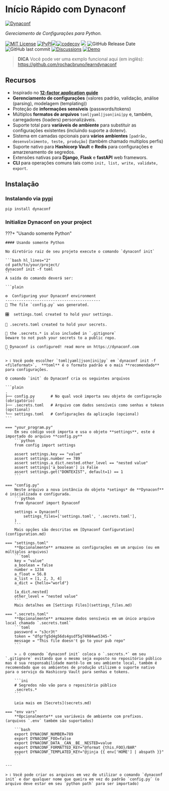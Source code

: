 # Início Rápido com Dynaconf

<p style="align-content: center">
  <a href="https://dynaconf.com"><img src="img/logo_400.svg?sanitize=true" alt="Dynaconf"></a>
</p>
<p style="align-content: center">
    <em>Gereciamento de Configurações para Python.</em>
</p>

<p style="align-content: center"><a href="/LICENSE"><img alt="MIT License" src="https://img.shields.io/badge/license-MIT-007EC7.svg?style=flat-square"></a> <a href="https://pypi.python.org/pypi/dynaconf"><img alt="PyPI" src="https://img.shields.io/pypi/v/dynaconf.svg"></a><a href="https://github.com/dynaconf/dynaconf/actions/workflows/main.yml"><img src="https://github.com/dynaconf/dynaconf/actions/workflows/main.yml/badge.svg"></a><a href="https://codecov.io/gh/dynaconf/dynaconf"><img alt="codecov" src="https://codecov.io/gh/dynaconf/dynaconf/branch/master/graph/badge.svg"></a> <a href="https://www.codacy.com/gh/dynaconf/dynaconf/dashboard?utm_source=github.com&amp;utm_medium=referral&amp;utm_content=dynaconf/dynaconf&amp;utm_campaign=Badge_Grade"><img src="https://app.codacy.com/project/badge/Grade/3fb2de98464442f99a7663181803b400"/></a> <img alt="GitHub Release Date" src="https://img.shields.io/github/release-date/dynaconf/dynaconf.svg"> <img alt="GitHub last commit" src="https://img.shields.io/github/last-commit/dynaconf/dynaconf.svg"> <a href="https://github.com/dynaconf/dynaconf/discussions"><img alt="Discussions" src="https://img.shields.io/badge/discussions-forum-yellow.svg?logo=googlechat"></a> <a href="https://github.com/rochacbruno/learndynaconf"><img alt="Demo" src="https://img.shields.io/badge/demo-learn-blue.svg?logo=gnubash"></a></p>


> **DICA** Você pode ver uma exmplo funcional aqui (em inglês): https://github.com/rochacbruno/learndynaconf

## Recursos

- Inspirado no **[12-factor application guide](https://12factor.net/pt_br/config)**
- **Gerenciamento de configurações** (valores padrão, validação, análise (parsing), modelagem (templating))
- Proteção de **informações sensíveis** (passwords/tokens)
- Múltiplos **formatos de arquivos** `toml|yaml|json|ini|py` e, também, carregadores (loaders) personalizáveis.
- Suporte total para **variáveis de ambiente** para substituir as configurações existentes (incluindo suporte a dotenv).
- Sistema em camadas opcionais para **vários ambientes** `[padrão, desenvolvimento, teste, produção]` (também chamado multiplos perfis)
- Suporte nativo para **Hashicorp Vault** e **Redis** para configurações e amarzenamento de segredos.
- Extensões nativas para **Django**, **Flask** e **fastAPI** web framewors.
- **CLI** para operações comuns tais como `init, list, write, validate, export`.

## Instalação

### Instalando via [pypi](https://pypi.org/project/dynaconf)

```bash
pip install dynaconf
```
### Initialize Dynaconf on your project

???+ "Usando somente Python"

    #### Usando somente Python

    No diretório raiz de seu projeto execute o comando `dynaconf init`

    ```bash hl_lines="2"
    cd path/to/your/project/
    dynaconf init -f toml
    ```
    A saída do comando deverá ser:

    ```plain

    ⚙️  Configuring your Dynaconf environment
    ------------------------------------------
    🐍 The file `config.py` was generated.

    🎛️  settings.toml created to hold your settings.

    🔑 .secrets.toml created to hold your secrets.

    🙈 the .secrets.* is also included in `.gitignore`
    beware to not push your secrets to a public repo.

    🎉 Dynaconf is configured! read more on https://dynaconf.com
    ```

    > ℹ️ Você pode escolher `toml|yaml|json|ini|py` em `dynaconf init -f <fileformat>`,  **toml** é o formato padrão e o mais **recomendado** para configurações.

    O comando `init` do Dynaconf cria os seguintes arquivos

    ```plain
    .
    ├── config.py       # No qual você importa seu objeto de configuração (obrigatório)
    ├── .secrets.toml   # Arquivo com dados sensíveis como senhas e tokesn (opctional)
    └── settings.toml   # Configurações da aplicação (opcional)
    ```

    === "your_program.py"
        Em seu código você importa e usa o objeto **settings**, este é importado do arquivo **config.py**
        ```python
        from config import settings

        assert settings.key == "value"
        assert settings.number == 789
        assert settings.a_dict.nested.other_level == "nested value"
        assert settings['a_boolean'] is False
        assert settings.get("DONTEXIST", default=1) == 1
        ```

    === "config.py"
        Neste arquivo a nova instância do objeto *setings* de **Dynaconf** é inicializada e configurada.
        ```python
        from dynaconf import Dynaconf

        settings = Dynaconf(
            settings_files=['settings.toml', '.secrets.toml'],
        )
        ```
        Mais opções são descritas em [Dynaconf Configuration](configuration.md)

    === "settings.toml"
        **Opcionalmente** armazene as configurações em um arquivo (ou em múltiplos arquivos)
        ```toml
        key = "value"
        a_boolean = false
        number = 1234
        a_float = 56.8
        a_list = [1, 2, 3, 4]
        a_dict = {hello="world"}

        [a_dict.nested]
        other_level = "nested value"
        ```
        Mais detalhes em [Settings Files](settings_files.md)

    === ".secrets.toml"
        **Opcionalmente** armazene dados sensíveis em um único arquivo local chamado `.secrets.toml`
        ```toml
        password = "s3cr3t"
        token = "dfgrfg5d4g56ds4gsdf5g74984we5345-"
        message = "This file doesn't go to your pub repo"
        ```

        > ⚠️ O comando `dynaconf init` coloca o `.secrets.*` em seu `.gitignore` evitando que o mesmo seja exposto no repositório público mas é sua responsabilidade mantê-lo em seu ambiente local, também é recomendado que os ambientes de produção utilizem o suporte nativo para o serviço da Hashicorp Vault para senhas e tokens.

        ```ini
        # Segredos não vão para o repositório público
        .secrets.*
        ```

        Leia mais em [Secrets](secrets.md)

    === "env vars"
        **Opcionalmente** use variáveis de ambiente com prefixos. (arquivos `.env` também são suportados)

        ```bash
        export DYNACONF_NUMBER=789
        export DYNACONF_FOO=false
        export DYNACONF_DATA__CAN__BE__NESTED=value
        export DYNACONF_FORMATTED_KEY="@format {this.FOO}/BAR"
        export DYNACONF_TEMPLATED_KEY="@jinja {{ env['HOME'] | abspath }}"
        ```

    ---

    > ℹ️ Você pode criar os arquivos em vez de utilizar o comando `dynaconf init` e dar qualquer nome que queira em vez do padrão `config.py` (o arquivo deve estar em seu `python path` para ser importado)
